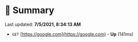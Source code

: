 # 📖 Summary
Last updated: **7/5/2021, 8:34:13 AM**

- `GET` [https://google.com](https://google.com) - **Up** (141ms)
